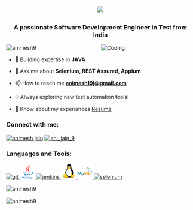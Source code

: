 <h1 align="center">
  <img src="https://readme-typing-svg.herokuapp.com/?font=Righteous&size=35&center=true&vCenter=true&width=500&height=70&duration=4000&lines=Hi+There!+👋;+I'm+Animesh+Jain!;" />
</h1>
<h3 align="center">A passionate Software Development Engineer in Test from India</h3>
<img align="right" alt="Coding" width="250" src="https://statusneo.com/wp-content/uploads/2023/03/GIF-image-1.gif">
<p align="left"> <img src="https://komarev.com/ghpvc/?username=animesh9&label=Profile%20views&color=0e75b6&style=flat" alt="animesh9" /> </p>

- 🌱 Building expertise in **JAVA**

- 💬 Ask me about **Selenium, REST Assured, Appium**

- 📫 How to reach me **animesh19j@gmail.com**

- 💡 Always exploring new test automation tools!

- 📄 Know about my experiences [Resume](https://drive.google.com/file/d/1vKqNmpyOXrqlwV6CTlKmAZt3fVOFbfGB/view?usp=sharing)

<h3 align="left">Connect with me:</h3>
<p align="left">
<a href="https://linkedin.com/in/animesh-jain-engineer/" target="blank"><img align="center" src="https://raw.githubusercontent.com/rahuldkjain/github-profile-readme-generator/master/src/images/icons/Social/linked-in-alt.svg" alt="animesh jain" height="30" width="40" /></a>
<a href="https://instagram.com/ani_jain_9" target="blank"><img align="center" src="https://raw.githubusercontent.com/rahuldkjain/github-profile-readme-generator/master/src/images/icons/Social/instagram.svg" alt="ani_jain_9" height="30" width="40" /></a>
</p>

<h3 align="left">Languages and Tools:</h3>
<p align="left"> <a href="https://git-scm.com/" target="_blank" rel="noreferrer"> <img src="https://www.vectorlogo.zone/logos/git-scm/git-scm-icon.svg" alt="git" width="40" height="40"/> </a> <a href="https://www.java.com" target="_blank" rel="noreferrer"> <img src="https://raw.githubusercontent.com/devicons/devicon/master/icons/java/java-original.svg" alt="java" width="40" height="40"/> </a> <a href="https://www.jenkins.io" target="_blank" rel="noreferrer"> <img src="https://www.vectorlogo.zone/logos/jenkins/jenkins-icon.svg" alt="jenkins" width="40" height="40"/> </a> <a href="https://www.linux.org/" target="_blank" rel="noreferrer"> <img src="https://raw.githubusercontent.com/devicons/devicon/master/icons/linux/linux-original.svg" alt="linux" width="40" height="40"/> </a> <a href="https://www.mysql.com/" target="_blank" rel="noreferrer"> <img src="https://raw.githubusercontent.com/devicons/devicon/master/icons/mysql/mysql-original-wordmark.svg" alt="mysql" width="40" height="40"/> </a> <a href="https://www.selenium.dev" target="_blank" rel="noreferrer"> <img src="https://raw.githubusercontent.com/detain/svg-logos/780f25886640cef088af994181646db2f6b1a3f8/svg/selenium-logo.svg" alt="selenium" width="40" height="40"/> </a> </p>

<p><img align="center" src="https://github-readme-stats.vercel.app/api/top-langs?username=animesh9&show_icons=true&locale=en&layout=compact" alt="animesh9" /></p>

<p><img align="center" src="https://github-readme-streak-stats.herokuapp.com/?user=animesh9&" alt="animesh9" /></p>

